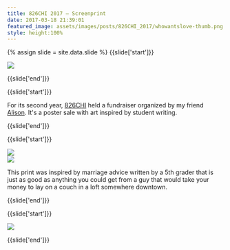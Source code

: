 ```yaml
---
title: 826CHI 2017 — Screenprint
date: 2017-03-18 21:39:01
featured_image: assets/images/posts/826CHI_2017/whowantslove-thumb.png
style: height:100%
---
```

{% assign slide = site.data.slide %}
{{slide['start']}}
	
<div><img src='{{ absolute_url }}/assets/images/posts/826CHI_2017/whowantslove-2016-1.png' srcset='{{ absolute_url }}/assets/images/posts/826CHI_2017/whowantslove-2016-1.png 1024w, {{ absolute_url }}/assets/images/posts/826CHI_2017/whowantslove-2016-1@2x.png 2048w, {{ absolute_url }}/assets/images/posts/826CHI_2017/whowantslove-2016-1@3x.png 3072w'></div>

{{slide['end']}}

{{slide['start']}}

For its second year, <a href='http://826CHI.org/'>826CHI</a> held a fundraiser organized by my friend <a href='http://tinybold.com/'>Alison</a>. It's a poster sale with art inspired by student writing.

{{slide['end']}}

{{slide['start']}}

<div><img src='{{ absolute_url }}/assets/images/posts/826CHI_2017/whowantslove-2016-2.png' srcset='{{ absolute_url }}/assets/images/posts/826CHI_2017/whowantslove-2016-2.png 394w, {{ absolute_url }}/assets/images/posts/826CHI_2017/whowantslove-2016-2@2x.png 788w, {{ absolute_url }}/assets/images/posts/826CHI_2017/whowantslove-2016-2@3x.png 1182w'></div>

<div><img src='{{ absolute_url }}/assets/images/posts/826CHI_2017/whowantslove-2016-3.png' srcset='{{ absolute_url }}/assets/images/posts/826CHI_2017/whowantslove-2016-3.png 235w, {{ absolute_url }}/assets/images/posts/826CHI_2017/whowantslove-2016-3@2x.png 470w, {{ absolute_url }}/assets/images/posts/826CHI_2017/whowantslove-2016-3@3x.png 705w'></div>

This print was inspired by marriage advice written by a 5th grader that is just as good as anything you could get from a guy that would take your money to lay on a couch in a loft somewhere downtown.

{{slide['end']}}

{{slide['start']}}

<div><img src='{{ absolute_url }}/assets/images/posts/826CHI_2017/whowantslove-2016-4.png' srcset='{{ absolute_url }}/assets/images/posts/826CHI_2017/whowantslove-2016-4.png 663w, {{ absolute_url }}/assets/images/posts/826CHI_2017/whowantslove-2016-4@2x.png 1326w, {{ absolute_url }}/assets/images/posts/826CHI_2017/whowantslove-2016-4@3x.png 1989w'></div>

{{slide['end']}}